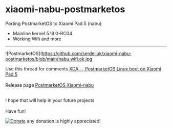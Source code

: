 # xiaomi-nabu-postmarketos
Porting PostmarketOS to Xiaomi Pad 5 (nabu)

- Mainline kernel 5.19.0-RC04
- Working Wifi
and more

---
![PostmarketOS](https://github.com/serdeliuk/xiaomi-nabu-postmarketos/blob/main/nabu.wifi.ok.jpg


Use this thread for comments [XDA -- PostmarketOS Linux boot on Xiaomi Pad 5](https://forum.xda-developers.com/t/info-postmarketos-linux-boot-on-xiaomi-pad-5-nabu.4454143//)
<br><br>
Release page [PostmarketOS Xiaomi-nabu](https://wiki.postmarketos.org/wiki/Xiaomi-nabu//)
<br><br>

I hope that will help in your future projects<br><br>
Have fun!

[![Donate](https://img.shields.io/badge/Donate-PayPal-green.svg)](https://paypal.me/serdeliuk) any donation is highly appreciated!
